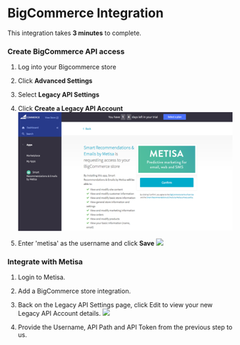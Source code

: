 # BigCommerce Integration

This integration takes **3 minutes** to complete.

### Create BigCommerce API access

1.  Log into your Bigcommerce store
2.  Click **Advanced Settings**
3.  Select **Legacy API Settings**
4.  Click **Create a Legacy API Account** ![](/images/bigcommerce/bigcommerce-3.png) 

5.  Enter 'metisa' as the username and click **Save** ![](/images/bigcommerce/bigcommerce-6.png)

### Integrate with Metisa

1.  Login to Metisa.
2.  Add a BigCommerce store integration.
3.  Back on the Legacy API Settings page, click Edit to view your new Legacy API Account details. ![](/images/bigcommerce/bigcommerce-7.png)

4.  Provide the Username, API Path and API Token from the previous step to us.